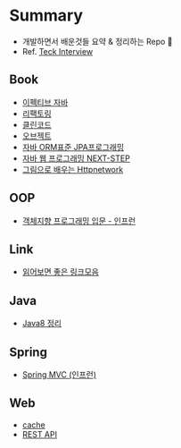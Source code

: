 # Summary 
- 개발하면서 배운것들 요약 & 정리하는 Repo 🐶
- Ref. [Teck Interview](https://github.com/umanking/tech-interview)

## Book
- [이펙티브 자바](./book/effective-java.md)
- [리팩토링](./book/refactoring.md)
- [클린코드](./book/cleancode.md)
- [오브젝트](./book/object.md)
- [자바 ORM표준 JPA프로그래밍](./book/jpa.md)
- [자바 웹 프로그래밍 NEXT-STEP](./book/java-webprogramming-next-step.md)
- [그림으로 배우는 Httpnetwork](./web/http-network-basic.md)

## OOP
- [객체지향 프로그래밍 입문 - 인프런](./oop/oop-beginner-inflearn.md)

## Link
- [읽어보면 좋은 링크모음](./ref/reference.md)

## Java
- [Java8 정리](./java/java8.md)

## Spring
- [Spring MVC (인프런)](./spring/spring-mvc-inflearn.md)

## Web
- [cache](./web/cache.md)
- [REST API](./web/rest-api.md)


